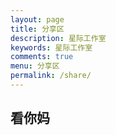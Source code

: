 ```yaml
---
layout: page
title: 分享区
description: 星际工作室
keywords: 星际工作室
comments: true
menu: 分享区
permalink: /share/
---
```

## 看你妈
<script type="text/javascript">
    konami = new Konami()
    konami.code = function () {
        console.log("FUCK YOU !!!")
    }
    konami.load()
</script>
